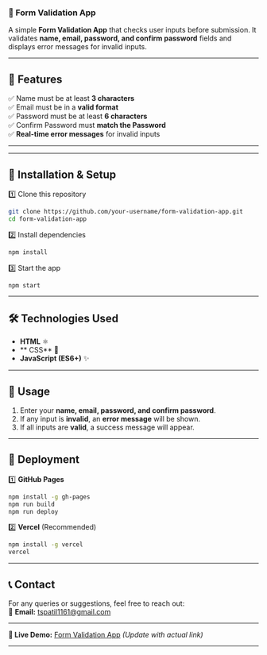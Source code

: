### **📌 Form Validation App**  

A simple **Form Validation App** that checks user inputs before submission. It validates **name, email, password, and confirm password** fields and displays error messages for invalid inputs.

---

## **🚀 Features**
✅ Name must be at least **3 characters**  
✅ Email must be in a **valid format**  
✅ Password must be at least **6 characters**  
✅ Confirm Password must **match the Password**  
✅ **Real-time error messages** for invalid inputs    

---


---

## **📂 Installation & Setup**
1️⃣ Clone this repository  
```sh
git clone https://github.com/your-username/form-validation-app.git
cd form-validation-app
```
2️⃣ Install dependencies  
```sh
npm install
```
3️⃣ Start the app  
```sh
npm start
```

---

## **🛠️ Technologies Used**
- **HTML** ⚛️  
- ** CSS** 🎨  
- **JavaScript (ES6+)** ✨  

---

## **📜 Usage**
1. Enter your **name, email, password, and confirm password**.  
2. If any input is **invalid**, an **error message** will be shown.  
3. If all inputs are **valid**, a success message will appear.  

---

## **📌 Deployment**

1️⃣ **GitHub Pages**  
```sh
npm install -g gh-pages
npm run build
npm run deploy
```
2️⃣ **Vercel** (Recommended)  
```sh
npm install -g vercel
vercel
```

---

## **📞 Contact**
For any queries or suggestions, feel free to reach out:  
📧 **Email:** tspatil1161@gmail.com

---

**🔗 Live Demo:** [Form Validation App](https://your-username.github.io/form-validation-app/) *(Update with actual link)*  

---

